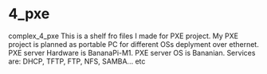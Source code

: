 # 4_pxe
complex_4_pxe
This is a shelf fro files I made for PXE project.
My PXE project is planned as portable PC for different OSs deplyment over ethernet.
PXE server Hardware is BananaPi-M1.
PXE server OS is Bananian.
Services are: DHCP, TFTP, FTP, NFS, SAMBA... etc
